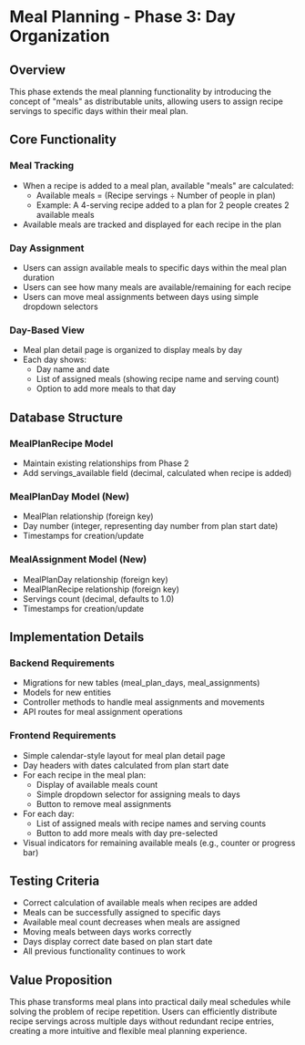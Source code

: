 # Meal Planning - Phase 3: Day Organization

## Overview
This phase extends the meal planning functionality by introducing the concept of "meals" as distributable units, allowing users to assign recipe servings to specific days within their meal plan.

## Core Functionality

### Meal Tracking
- When a recipe is added to a meal plan, available "meals" are calculated:
  - Available meals = (Recipe servings ÷ Number of people in plan)
  - Example: A 4-serving recipe added to a plan for 2 people creates 2 available meals
- Available meals are tracked and displayed for each recipe in the plan

### Day Assignment
- Users can assign available meals to specific days within the meal plan duration
- Users can see how many meals are available/remaining for each recipe
- Users can move meal assignments between days using simple dropdown selectors

### Day-Based View
- Meal plan detail page is organized to display meals by day
- Each day shows:
  - Day name and date
  - List of assigned meals (showing recipe name and serving count)
  - Option to add more meals to that day

## Database Structure

### MealPlanRecipe Model
- Maintain existing relationships from Phase 2
- Add servings_available field (decimal, calculated when recipe is added)

### MealPlanDay Model (New)
- MealPlan relationship (foreign key)
- Day number (integer, representing day number from plan start date)
- Timestamps for creation/update

### MealAssignment Model (New)
- MealPlanDay relationship (foreign key)
- MealPlanRecipe relationship (foreign key)
- Servings count (decimal, defaults to 1.0)
- Timestamps for creation/update

## Implementation Details

### Backend Requirements
- Migrations for new tables (meal_plan_days, meal_assignments)
- Models for new entities
- Controller methods to handle meal assignments and movements
- API routes for meal assignment operations

### Frontend Requirements
- Simple calendar-style layout for meal plan detail page
- Day headers with dates calculated from plan start date
- For each recipe in the meal plan:
  - Display of available meals count
  - Simple dropdown selector for assigning meals to days
  - Button to remove meal assignments
- For each day:
  - List of assigned meals with recipe names and serving counts
  - Button to add more meals with day pre-selected
- Visual indicators for remaining available meals (e.g., counter or progress bar)

## Testing Criteria
- Correct calculation of available meals when recipes are added
- Meals can be successfully assigned to specific days
- Available meal count decreases when meals are assigned
- Moving meals between days works correctly
- Days display correct date based on plan start date
- All previous functionality continues to work

## Value Proposition
This phase transforms meal plans into practical daily meal schedules while solving the problem of recipe repetition. Users can efficiently distribute recipe servings across multiple days without redundant recipe entries, creating a more intuitive and flexible meal planning experience. 